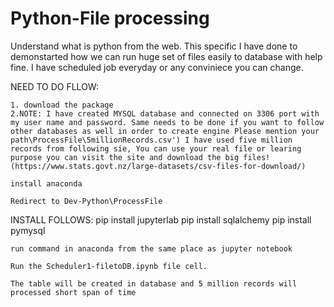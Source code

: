 # Python-File processing


Understand what is python from the web. This specific I have done to demonstarted how we can run huge set of files easily to database with help fine. I have scheduled job everyday or any conviniece you can change.

NEED TO DO FLLOW:

    1. download the package 
    2.NOTE: I have created MYSQL database and connected on 3306 port with my user name and password. Same needs to be done if you want to follow other databases as well in order to create engine Please mention your path\ProcessFile\5millionRecords.csv') I have used five million records from following sie, You can use your real file or learing purpose you can visit the site and download the big files! (https://www.stats.govt.nz/large-datasets/csv-files-for-download/)

    install anaconda

    Redirect to Dev-Python\ProcessFile

INSTALL FOLLOWS: 
pip install jupyterlab
pip install sqlalchemy 
pip install pymysql

    run command in anaconda from the same place as jupyter notebook

    Run the Scheduler1-filetoDB.ipynb file cell.

    The table will be created in database and 5 million records will processed short span of time
